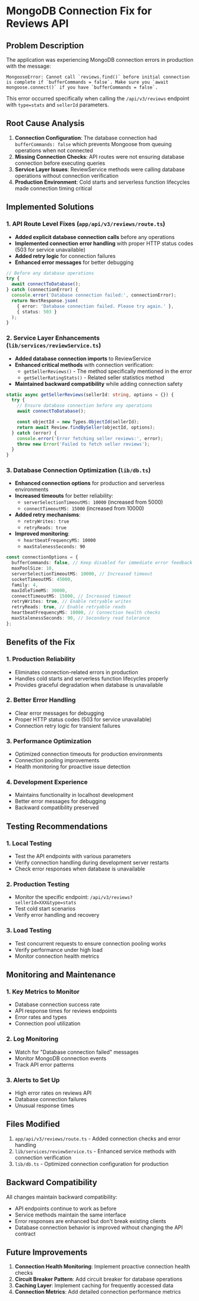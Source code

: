 # MongoDB Connection Fix for Reviews API

## Problem Description

The application was experiencing MongoDB connection errors in production with the message:

```
MongooseError: Cannot call `reviews.find()` before initial connection is complete if `bufferCommands = false`. Make sure you `await mongoose.connect()` if you have `bufferCommands = false`.
```

This error occurred specifically when calling the `/api/v3/reviews` endpoint with `type=stats` and
`sellerId` parameters.

## Root Cause Analysis

1. **Connection Configuration**: The database connection had `bufferCommands: false` which prevents
   Mongoose from queuing operations when not connected
2. **Missing Connection Checks**: API routes were not ensuring database connection before executing
   queries
3. **Service Layer Issues**: ReviewService methods were calling database operations without
   connection verification
4. **Production Environment**: Cold starts and serverless function lifecycles made connection timing
   critical

## Implemented Solutions

### 1. API Route Level Fixes (`app/api/v3/reviews/route.ts`)

- **Added explicit database connection calls** before any operations
- **Implemented connection error handling** with proper HTTP status codes (503 for service
  unavailable)
- **Added retry logic** for connection failures
- **Enhanced error messages** for better debugging

```typescript
// Before any database operations
try {
  await connectToDatabase();
} catch (connectionError) {
  console.error('Database connection failed:', connectionError);
  return NextResponse.json(
    { error: 'Database connection failed. Please try again.' },
    { status: 503 }
  );
}
```

### 2. Service Layer Enhancements (`lib/services/reviewService.ts`)

- **Added database connection imports** to ReviewService
- **Enhanced critical methods** with connection verification:
  - `getSellerReviews()` - The method specifically mentioned in the error
  - `getSellerRatingStats()` - Related seller statistics method
- **Maintained backward compatibility** while adding connection safety

```typescript
static async getSellerReviews(sellerId: string, options = {}) {
  try {
    // Ensure database connection before any operations
    await connectToDatabase();

    const objectId = new Types.ObjectId(sellerId);
    return await Review.findBySeller(objectId, options);
  } catch (error) {
    console.error('Error fetching seller reviews:', error);
    throw new Error('Failed to fetch seller reviews');
  }
}
```

### 3. Database Connection Optimization (`lib/db.ts`)

- **Enhanced connection options** for production and serverless environments
- **Increased timeouts** for better reliability:
  - `serverSelectionTimeoutMS: 10000` (increased from 5000)
  - `connectTimeoutMS: 15000` (increased from 10000)
- **Added retry mechanisms**:
  - `retryWrites: true`
  - `retryReads: true`
- **Improved monitoring**:
  - `heartbeatFrequencyMS: 10000`
  - `maxStalenessSeconds: 90`

```typescript
const connectionOptions = {
  bufferCommands: false, // Keep disabled for immediate error feedback
  maxPoolSize: 10,
  serverSelectionTimeoutMS: 10000, // Increased timeout
  socketTimeoutMS: 45000,
  family: 4,
  maxIdleTimeMS: 30000,
  connectTimeoutMS: 15000, // Increased timeout
  retryWrites: true, // Enable retryable writes
  retryReads: true, // Enable retryable reads
  heartbeatFrequencyMS: 10000, // Connection health checks
  maxStalenessSeconds: 90, // Secondary read tolerance
};
```

## Benefits of the Fix

### 1. **Production Reliability**

- Eliminates connection-related errors in production
- Handles cold starts and serverless function lifecycles properly
- Provides graceful degradation when database is unavailable

### 2. **Better Error Handling**

- Clear error messages for debugging
- Proper HTTP status codes (503 for service unavailable)
- Connection retry logic for transient failures

### 3. **Performance Optimization**

- Optimized connection timeouts for production environments
- Connection pooling improvements
- Health monitoring for proactive issue detection

### 4. **Development Experience**

- Maintains functionality in localhost development
- Better error messages for debugging
- Backward compatibility preserved

## Testing Recommendations

### 1. **Local Testing**

- Test the API endpoints with various parameters
- Verify connection handling during development server restarts
- Check error responses when database is unavailable

### 2. **Production Testing**

- Monitor the specific endpoint: `/api/v3/reviews?sellerId=XXX&type=stats`
- Test cold start scenarios
- Verify error handling and recovery

### 3. **Load Testing**

- Test concurrent requests to ensure connection pooling works
- Verify performance under high load
- Monitor connection health metrics

## Monitoring and Maintenance

### 1. **Key Metrics to Monitor**

- Database connection success rate
- API response times for reviews endpoints
- Error rates and types
- Connection pool utilization

### 2. **Log Monitoring**

- Watch for "Database connection failed" messages
- Monitor MongoDB connection events
- Track API error patterns

### 3. **Alerts to Set Up**

- High error rates on reviews API
- Database connection failures
- Unusual response times

## Files Modified

1. `app/api/v3/reviews/route.ts` - Added connection checks and error handling
2. `lib/services/reviewService.ts` - Enhanced service methods with connection verification
3. `lib/db.ts` - Optimized connection configuration for production

## Backward Compatibility

All changes maintain backward compatibility:

- API endpoints continue to work as before
- Service methods maintain the same interface
- Error responses are enhanced but don't break existing clients
- Database connection behavior is improved without changing the API contract

## Future Improvements

1. **Connection Health Monitoring**: Implement proactive connection health checks
2. **Circuit Breaker Pattern**: Add circuit breaker for database operations
3. **Caching Layer**: Implement caching for frequently accessed data
4. **Connection Metrics**: Add detailed connection performance metrics
